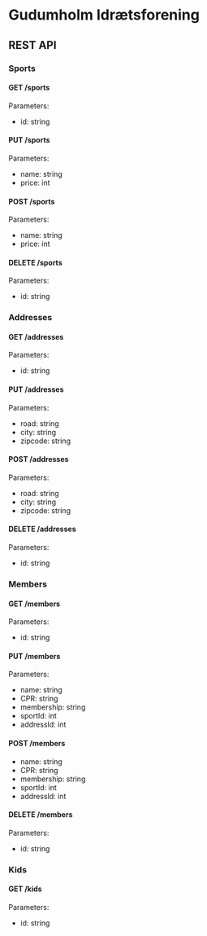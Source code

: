 # Gudumholm Idrætsforening
## REST API
### Sports
#### GET /sports
Parameters:
* id: string
#### PUT /sports
Parameters:
* name: string
* price: int
#### POST /sports
Parameters:
* name: string
* price: int
#### DELETE /sports
Parameters:
* id: string
  
### Addresses
#### GET /addresses
Parameters:
* id: string
#### PUT /addresses
Parameters:
* road: string
* city: string
* zipcode: string
#### POST /addresses
Parameters:
* road: string
* city: string
* zipcode: string
#### DELETE /addresses
Parameters:
* id: string

### Members
#### GET /members
Parameters:
* id: string
#### PUT /members
Parameters:
* name: string
* CPR: string
* membership: string
* sportId: int
* addressId: int
#### POST /members
* name: string
* CPR: string
* membership: string
* sportId: int
* addressId: int
#### DELETE /members
Parameters:
* id: string

### Kids
#### GET /kids
Parameters:
* id: string
